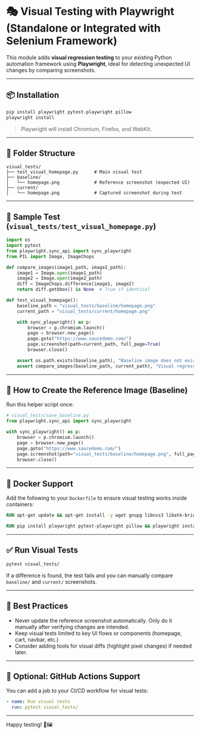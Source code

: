 # 🎭 Visual Testing with Playwright (Standalone or Integrated with Selenium Framework)

This module adds **visual regression testing** to your existing Python automation framework using **Playwright**, ideal for detecting unexpected UI changes by comparing screenshots.

---

## 📦 Installation

```bash
pip install playwright pytest-playwright pillow
playwright install
```

> Playwright will install Chromium, Firefox, and WebKit.

---

## 📁 Folder Structure

```
visual_tests/
├── test_visual_homepage.py      # Main visual test
├── baseline/
│   └── homepage.png             # Reference screenshot (expected UI)
├── current/
│   └── homepage.png             # Captured screenshot during test
```

---

## 🧪 Sample Test (`visual_tests/test_visual_homepage.py`)

```python
import os
import pytest
from playwright.sync_api import sync_playwright
from PIL import Image, ImageChops

def compare_images(image1_path, image2_path):
    image1 = Image.open(image1_path)
    image2 = Image.open(image2_path)
    diff = ImageChops.difference(image1, image2)
    return diff.getbbox() is None  # True if identical

def test_visual_homepage():
    baseline_path = "visual_tests/baseline/homepage.png"
    current_path = "visual_tests/current/homepage.png"

    with sync_playwright() as p:
        browser = p.chromium.launch()
        page = browser.new_page()
        page.goto("https://www.saucedemo.com/")
        page.screenshot(path=current_path, full_page=True)
        browser.close()

    assert os.path.exists(baseline_path), "Baseline image does not exist"
    assert compare_images(baseline_path, current_path), "Visual regression detected!"
```

---

## 📸 How to Create the Reference Image (Baseline)

Run this helper script once:

```python
# visual_tests/save_baseline.py
from playwright.sync_api import sync_playwright

with sync_playwright() as p:
    browser = p.chromium.launch()
    page = browser.new_page()
    page.goto("https://www.saucedemo.com/")
    page.screenshot(path="visual_tests/baseline/homepage.png", full_page=True)
    browser.close()
```

---

## 🐳 Docker Support

Add the following to your `Dockerfile` to ensure visual testing works inside containers:

```dockerfile
RUN apt-get update && apt-get install -y wget gnupg libnss3 libatk-bridge2.0-0 libgtk-3-0 libxss1 libasound2 libxshmfence1 libgbm1 libx11-xcb1 libxcb1 libxcomposite1 libxdamage1 libxrandr2 libxinerama1 libxtst6 xdg-utils

RUN pip install playwright pytest-playwright pillow && playwright install --with-deps
```

---

## ✅ Run Visual Tests

```bash
pytest visual_tests/
```

If a difference is found, the test fails and you can manually compare `baseline/` and `current/` screenshots.

---

## 🧠 Best Practices

- Never update the reference screenshot automatically. Only do it manually after verifying changes are intended.
- Keep visual tests limited to key UI flows or components (homepage, cart, navbar, etc.)
- Consider adding tools for visual diffs (highlight pixel changes) if needed later.

---

## 🧩 Optional: GitHub Actions Support

You can add a job to your CI/CD workflow for visual tests:

```yaml
- name: Run visual tests
  run: pytest visual_tests/
```

---

Happy testing! 🧪🖼️

